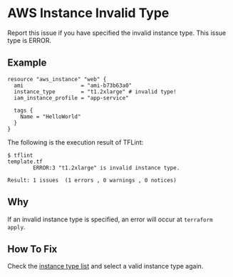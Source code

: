 # AWS Instance Invalid Type
Report this issue if you have specified the invalid instance type. This issue type is ERROR.

## Example
```
resource "aws_instance" "web" {
  ami                  = "ami-b73b63a0"
  instance_type        = "t1.2xlarge" # invalid type!
  iam_instance_profile = "app-service"

  tags {
    Name = "HelloWorld"
  }
}
```

The following is the execution result of TFLint: 

```
$ tflint
template.tf
        ERROR:3 "t1.2xlarge" is invalid instance type.

Result: 1 issues  (1 errors , 0 warnings , 0 notices)
```

## Why
If an invalid instance type is specified, an error will occur at `terraform apply`.

## How To Fix
Check the [instance type list](https://aws.amazon.com/ec2/instance-types/) and select a valid instance type again.
